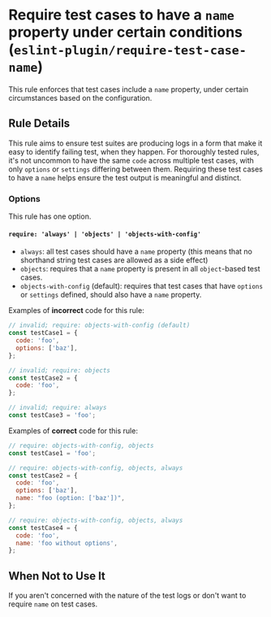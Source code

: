 # Require test cases to have a `name` property under certain conditions (`eslint-plugin/require-test-case-name`)

<!-- end auto-generated rule header -->

This rule enforces that test cases include a `name` property, under certain circumstances based on the configuration.

## Rule Details

This rule aims to ensure test suites are producing logs in a form that make it easy to identify failing test, when they happen.
For thoroughly tested rules, it's not uncommon to have the same `code` across multiple test cases, with only `options` or `settings` differing between them.
Requiring these test cases to have a `name` helps ensure the test output is meaningful and distinct.

### Options

This rule has one option.

#### `require: 'always' | 'objects' | 'objects-with-config'`

- `always`: all test cases should have a `name` property (this means that no shorthand string test cases are allowed as a side effect)
- `objects`: requires that a `name` property is present in all `object`-based test cases.
- `objects-with-config` (default): requires that test cases that have `options` or `settings` defined, should also have a `name` property.

Examples of **incorrect** code for this rule:

```js
// invalid; require: objects-with-config (default)
const testCase1 = {
  code: 'foo',
  options: ['baz'],
};

// invalid; require: objects
const testCase2 = {
  code: 'foo',
};

// invalid; require: always
const testCase3 = 'foo';
```

Examples of **correct** code for this rule:

```js
// require: objects-with-config, objects
const testCase1 = 'foo';

// require: objects-with-config, objects, always
const testCase2 = {
  code: 'foo',
  options: ['baz'],
  name: "foo (option: ['baz'])",
};

// require: objects-with-config, objects, always
const testCase4 = {
  code: 'foo',
  name: 'foo without options',
};
```

## When Not to Use It

If you aren't concerned with the nature of the test logs or don't want to require `name` on test cases.
